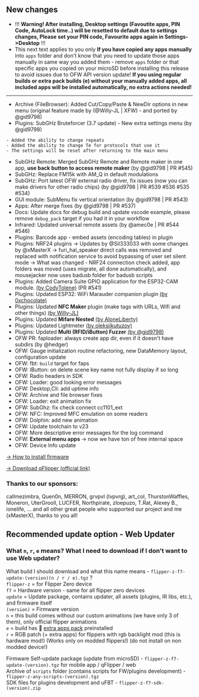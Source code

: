 ## New changes
* !!! **Warning! After installing, Desktop settings (Favoutite apps, PIN Code, AutoLock time..) will be resetted to default due to settings changes, Please set your PIN code, Favourite apps again in Settings->Desktop** !!!
* This next text applies to you only **If you have copied any apps manually** into `apps` folder and don't know that you need to update those apps manually in same way you added them - remove `apps` folder or that specific apps you copied on your microSD before installing this release to avoid issues due to OFW API version update! **If you using regular builds or extra pack builds (e) without your manually added apps, all included apps will be installed automatically, no extra actions needed!**
-----
* Archive (FileBrowser): Added Cut/Copy/Paste & NewDir options in new menu (original feature made by (@Willy-JL | XFW) - and ported by @gid9798)
* Plugins: SubGHz Bruteforcer (3.7 update) - New extra settings menu (by @gid9798)
```
- Added the ability to change repeats
- Added the ability to change Te for protocols that use it
- The settings will be reset after returning to the main menu
```
* SubGHz Remote: Merged SubGHz Remote and Remote maker in one app, **use back button to access remote maker** (by @gid9798 | PR #545)
* SubGHz: Replace FM15k with AM_Q in default modulations
* SubGHz: Port latest OFW external radio driver, fix issues (now you can make drivers for other radio chips) (by @gid9798 | PR #539 #536 #535 #534)
* GUI module: SubMenu fix vertical orientation (by @gid9798 | PR #543)
* Apps: After merge fixes (by @gid9798 | PR #537)
* Docs: Update docs for debug build and update vscode example, please remove `debug_pack` target if you had it in your workflow
* Infrared: Updated universal remote assets (by @amec0e | PR #544 #546)
* Plugins: Barcode app - embed assets (encoding tables) in plugin
* Plugins: NRF24 plugins -> Updates by @Sil333033 with some changes by @xMasterX -> furi_hal_speaker direct calls was removed and replaced with notification service to avoid bypassing of user set silent mode -> What was changed - NRF24 connection check added, app folders was moved (uses migrate, all done automatically), and mousejacker now uses badusb folder for badusb scripts
* Plugins: Added Camera Suite GPIO application for the ESP32-CAM module. [(by CodyTolene)](https://github.com/CodyTolene/Flipper-Zero-Camera-Suite) (PR #541)
* Plugins: Updated ESP32: WiFi Marauder companion plugin [(by 0xchocolate)](https://github.com/0xchocolate/flipperzero-wifi-marauder)
* Plugins: Updated **NFC Maker** plugin (make tags with URLs, Wifi and other things) [(by Willy-JL)](https://github.com/ClaraCrazy/Flipper-Xtreme/tree/dev/applications/external/nfc_maker) 
* Plugins: Updated **Mifare Nested** [(by AloneLiberty)](https://github.com/AloneLiberty/FlipperNested)
* Plugins: Updated Lightmeter [(by oleksiikutuzov)](https://github.com/oleksiikutuzov/flipperzero-lightmeter)
* Plugins: Updated **Multi (RFID/iButton) Fuzzer** [(by @gid9798)](https://github.com/DarkFlippers/Multi_Fuzzer)
* OFW PR: faploader: always create app dir, even if it doesn't have subdirs (by @hedger)
* OFW: Gauge initialization routine refactoring, new DataMemory layout, configuration update
* OFW: fbt: `build` target for faps
* OFW: IButton: on delete scene key name not fully display if so long
* OFW: Radio headers in SDK
* OFW: Loader: good looking error messages
* OFW: Desktop,Cli: add uptime info
* OFW: Archive and file browser fixes
* OFW: Loader: exit animation fix
* OFW: SubGhz: fix check connect cc1101_ext 
* OFW: NFC: Improved MFC emulation on some readers
* OFW: Dolphin: add new animation
* OFW: Update toolchain to v23
* OFW: More descriptive error messages for the log command
* OFW: **External menu apps** -> now we have ton of free internal space
* OFW: Device Info update

[-> How to install firmware](https://github.com/DarkFlippers/unleashed-firmware/blob/dev/documentation/HowToInstall.md)

[-> Download qFlipper (official link)](https://flipperzero.one/update)

### Thanks to our sponsors:
callmezimbra, Quen0n, MERRON, grvpvl (lvpvrg), art_col, ThurstonWaffles, Moneron, UterGrooll, LUCFER, Northpirate, zloepuzo, T.Rat, Alexey B., ionelife, ...
and all other great people who supported our project and me (xMasterX), thanks to you all!


## **Recommended update option - Web Updater**

### What `n`, `r`, `e` means? What I need to download if I don't want to use Web updater?
What build I should download and what this name means - `flipper-z-f7-update-(version)(n / r / e).tgz` ? <br>
`flipper-z` = for Flipper Zero device<br>
`f7` = Hardware version - same for all flipper zero devices<br>
`update` = Update package, contains updater, all assets (plugins, IR libs, etc.), and firmware itself<br>
`(version)` = Firmware version<br>
`n` = this build comes without our custom animations (we have only 3 of them), only official flipper animations<br>
`e` = build has 🎲 [extra apps pack](https://github.com/xMasterX/all-the-plugins) preinstalled<br>
`r` = RGB patch (+ extra apps) for flippers with rgb backlight mod (this is hardware mod!) (Works only on modded flippers!) (do not install on non modded device!)

Firmware Self-update package (update from microSD) - `flipper-z-f7-update-(version).tgz` for mobile app / qFlipper / web<br>
Archive of `scripts` folder (contains scripts for FW/plugins development) - `flipper-z-any-scripts-(version).tgz`<br>
SDK files for plugins development and uFBT - `flipper-z-f7-sdk-(version).zip`



